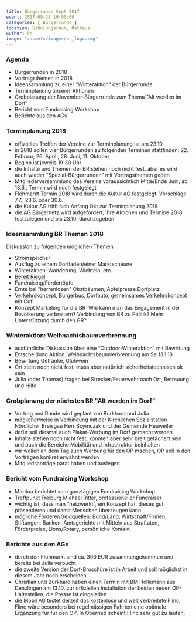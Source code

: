 ```yaml
---
title: Bürgerrunde Sept 2017 
event: 2017-09-28 19:00:00
categories: [ Bürgerrunde ]
location: Schulungsraum, Rathaus
author: kh
image: "/assets/images/br_logo.svg"
--- 
```


### Agenda
* Bürgerrunden in 2018
* Vortragsthemen in 2018
* Ideensammlung zu einer "Winteraktion" der Bürgerrunde
* Terminplanung unserer Aktionen
* Grobplanung der November-Bürgerrunde zum Thema "Alt werden im Dorf"
* Bericht vom Fundraising Workshop
* Berichte aus den AGs

### Terminplanung 2018
* offizielles Treffen der Vereine zur Terminplanung ist am 23.10.
* in 2018 sollen vier Bürgerrunden zu folgenden Terminen stattfinden: 22. Februar, 26. April , 28. Juni, 11. Oktober
* Beginn ist jeweils 19:30 Uhr
* die Inhalte und Themen der BR stehen noch nicht fest, aber es wird auch wieder “Spezial-Bürgerrunden” mit Vortragsthemen geben
* Mitgliederversammlung des Vereins voraussichtlich Mitte/Ende Juni, ab 18.6., Termin wird noch festgelegt
* Flohmarkt Termin 2018 wird durch die Kultur AG festgelegt. Vorschläge 7.7., 23.6. oder 30.6.
* die Kultur AG trifft sich Anfang Okt zur Terminplanung 2018
* die AG Bürgernetz wird aufgefordert, ihre Aktionen und Termine 2018 festzulegen und bis 23.10. durchzugeben

### Ideensammlung BR Themen 2018

Diskussion zu folgenden möglichen Themen
* Stromspeicher
* Ausflug zu einem Dorfladen/einer Marktscheune
* Winteraktion: Wanderung, Wichteln, etc.
* [Bereit Riegel](https://www.bereit-riegel.de/)
* Fundraising/Fördertöpfe
* Ernte bei "herrenlosen" Obstbäumen, Apfelpresse Dorfplatz
* Verkehrskonzept, Bürgerbus, Dorfauto, gemeinsames Verkehrskonzept mit Gufi
* Konzept Marketing für die BR: Wie kann man das Engagement in der Bevölkerung verbreitern? Verbindung von BR zu Politik? Mehr Unterstützung durch den GR?

### Winteraktion: Weihnachtsbaumverbrennung
* ausführliche Diskussion über eine “Outdoor-Winteraktion” mit Bewirtung
* Entscheidung Aktion: Weihnachtsbaumverbrennung am Sa 13.1.18
* Bewirtung Getränke, Glühwein
* Ort steht noch nicht fest, muss aber natürlich sicherheitstechnisch ok sein
* Julia (oder Thomas) fragen bei Strecker/Feuerwehr nach Ort, Betreuung und Hilfe

### Grobplanung der nächsten BR "Alt werden im Dorf"
* Vortrag und Runde wird geplant von Burkhard und Julia
* möglicherweise in Verbindung mit der Kirchlichen Sozialstation Nördlicher Breisgau Herr Scymczak und der Gemeinde Heuweiler
* dafür soll diesmal auch Plakat-Werbung im Dorf gemacht werden
* Inhalte stehen noch nicht fest, könnten aber sehr breit gefächert sein und auch die Bereiche Mobilität und Infrastruktur beinhalten
* wir wollen an dem Tag auch Werbung für den OP machen, OP soll in den Vorträgen konkret erwähnt werden
* Mitgliedsanträge parat haben und auslegen 

### Bericht vom Fundraising Workshop
* Martina berichtet vom ganztägigen Fundraising Workshop
* Treffpunkt Freiburg Michael Ritter, professioneller Fundraiser
* wichtig ist, dass man “netzwerkt”, ein Konzept hat, dieses gut präsentieren und damit Menschen überzeugen kann
* mögliche Förderer/Geldquellen: Bund/Land, Wirtschaft/Firmen, Stiftungen, Banken, Amtsgerichte mit Mitteln aus Straftaten, Förderpreise, Lions/Rotary, persönliche Kontakt

### Berichte aus den AGs
* durch den Flohmarkt sind ca. 300 EUR zusammengekommen und bereits bei Julia verbucht
* die zweite Version der Dorf-Broschüre ist in Arbeit und soll möglichst in diesem Jahr noch erscheinen
* Christian und Burkhard haben einen Termin mit BM Hollemann aus Denzlingen am 13.10. zur offiziellen Installation der beiden neuen OP-Haltestellen, die Presse ist eingeladen
* die Mobil AG testet derzeit das kostenlose und weit verbreitete [Flinc](https://flinc.org/), Flinc wäre besonders bei regelmässigen Fahrten eine optimale Ergänzung für für den OP. In Oberried scheint Flinc sehr gut zu laufen.
